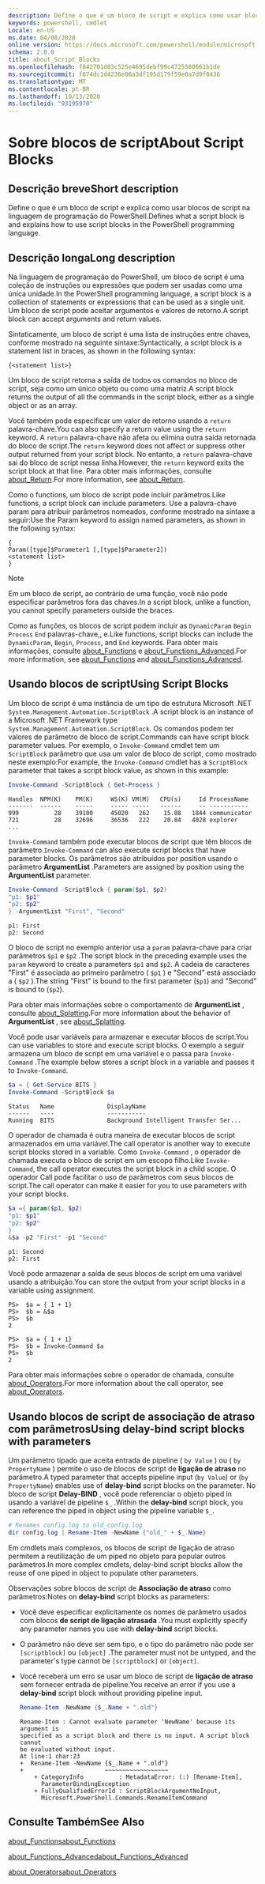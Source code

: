 ```yaml
---
description: Define o que é um bloco de script e explica como usar blocos de script na linguagem de programação do PowerShell.
keywords: powershell, cmdlet
Locale: en-US
ms.date: 04/08/2020
online version: https://docs.microsoft.com/powershell/module/microsoft.powershell.core/about/about_script_blocks?view=powershell-5.1&WT.mc_id=ps-gethelp
schema: 2.0.0
title: about_Script_Blocks
ms.openlocfilehash: f842701d83c525e4695debf99c4725580661b1de
ms.sourcegitcommit: f874dc1d4236e06a3df195d179f59e0a7d9f8436
ms.translationtype: MT
ms.contentlocale: pt-BR
ms.lasthandoff: 10/13/2020
ms.locfileid: "93195970"
---
```

# <a name="about-script-blocks"></a><span data-ttu-id="00a54-104">Sobre blocos de script</span><span class="sxs-lookup"><span data-stu-id="00a54-104">About Script Blocks</span></span>

## <a name="short-description"></a><span data-ttu-id="00a54-105">Descrição breve</span><span class="sxs-lookup"><span data-stu-id="00a54-105">Short description</span></span>

<span data-ttu-id="00a54-106">Define o que é um bloco de script e explica como usar blocos de script na linguagem de programação do PowerShell.</span><span class="sxs-lookup"><span data-stu-id="00a54-106">Defines what a script block is and explains how to use script blocks in the PowerShell programming language.</span></span>

## <a name="long-description"></a><span data-ttu-id="00a54-107">Descrição longa</span><span class="sxs-lookup"><span data-stu-id="00a54-107">Long description</span></span>

<span data-ttu-id="00a54-108">Na linguagem de programação do PowerShell, um bloco de script é uma coleção de instruções ou expressões que podem ser usadas como uma única unidade.</span><span class="sxs-lookup"><span data-stu-id="00a54-108">In the PowerShell programming language, a script block is a collection of statements or expressions that can be used as a single unit.</span></span>
<span data-ttu-id="00a54-109">Um bloco de script pode aceitar argumentos e valores de retorno.</span><span class="sxs-lookup"><span data-stu-id="00a54-109">A script block can accept arguments and return values.</span></span>

<span data-ttu-id="00a54-110">Sintaticamente, um bloco de script é uma lista de instruções entre chaves, conforme mostrado na seguinte sintaxe:</span><span class="sxs-lookup"><span data-stu-id="00a54-110">Syntactically, a script block is a statement list in braces, as shown in the following syntax:</span></span>

```
{<statement list>}
```

<span data-ttu-id="00a54-111">Um bloco de script retorna a saída de todos os comandos no bloco de script, seja como um único objeto ou como uma matriz.</span><span class="sxs-lookup"><span data-stu-id="00a54-111">A script block returns the output of all the commands in the script block, either as a single object or as an array.</span></span>

<span data-ttu-id="00a54-112">Você também pode especificar um valor de retorno usando a `return` palavra-chave.</span><span class="sxs-lookup"><span data-stu-id="00a54-112">You can also specify a return value using the `return` keyword.</span></span> <span data-ttu-id="00a54-113">A `return` palavra-chave não afeta ou elimina outra saída retornada do bloco de script.</span><span class="sxs-lookup"><span data-stu-id="00a54-113">The `return` keyword does not affect or suppress other output returned from your script block.</span></span> <span data-ttu-id="00a54-114">No entanto, a `return` palavra-chave sai do bloco de script nessa linha.</span><span class="sxs-lookup"><span data-stu-id="00a54-114">However, the `return` keyword exits the script block at that line.</span></span> <span data-ttu-id="00a54-115">Para obter mais informações, consulte [about_Return](about_Return.md).</span><span class="sxs-lookup"><span data-stu-id="00a54-115">For more information, see [about_Return](about_Return.md).</span></span>

<span data-ttu-id="00a54-116">Como o functions, um bloco de script pode incluir parâmetros.</span><span class="sxs-lookup"><span data-stu-id="00a54-116">Like functions, a script block can include parameters.</span></span> <span data-ttu-id="00a54-117">Use a palavra-chave param para atribuir parâmetros nomeados, conforme mostrado na sintaxe a seguir:</span><span class="sxs-lookup"><span data-stu-id="00a54-117">Use the Param keyword to assign named parameters, as shown in the following syntax:</span></span>

```
{
Param([type]$Parameter1 [,[type]$Parameter2])
<statement list>
}
```

> [!NOTE]
> <span data-ttu-id="00a54-118">Em um bloco de script, ao contrário de uma função, você não pode especificar parâmetros fora das chaves.</span><span class="sxs-lookup"><span data-stu-id="00a54-118">In a script block, unlike a function, you cannot specify parameters outside the braces.</span></span>

<span data-ttu-id="00a54-119">Como as funções, os blocos de script podem incluir as `DynamicParam` `Begin` `Process` `End` palavras-chave,, e.</span><span class="sxs-lookup"><span data-stu-id="00a54-119">Like functions, script blocks can include the `DynamicParam`, `Begin`, `Process`, and `End` keywords.</span></span> <span data-ttu-id="00a54-120">Para obter mais informações, consulte [about_Functions](about_Functions.md) e [about_Functions_Advanced](about_Functions_Advanced.md).</span><span class="sxs-lookup"><span data-stu-id="00a54-120">For more information, see [about_Functions](about_Functions.md) and [about_Functions_Advanced](about_Functions_Advanced.md).</span></span>

## <a name="using-script-blocks"></a><span data-ttu-id="00a54-121">Usando blocos de script</span><span class="sxs-lookup"><span data-stu-id="00a54-121">Using Script Blocks</span></span>

<span data-ttu-id="00a54-122">Um bloco de script é uma instância de um tipo de estrutura Microsoft .NET `System.Management.Automation.ScriptBlock` .</span><span class="sxs-lookup"><span data-stu-id="00a54-122">A script block is an instance of a Microsoft .NET Framework type `System.Management.Automation.ScriptBlock`.</span></span> <span data-ttu-id="00a54-123">Os comandos podem ter valores de parâmetro de bloco de script.</span><span class="sxs-lookup"><span data-stu-id="00a54-123">Commands can have script block parameter values.</span></span> <span data-ttu-id="00a54-124">Por exemplo, o `Invoke-Command` cmdlet tem um `ScriptBlock` parâmetro que usa um valor de bloco de script, como mostrado neste exemplo:</span><span class="sxs-lookup"><span data-stu-id="00a54-124">For example, the `Invoke-Command` cmdlet has a `ScriptBlock` parameter that takes a script block value, as shown in this example:</span></span>

```powershell
Invoke-Command -ScriptBlock { Get-Process }
```

```Output
Handles  NPM(K)    PM(K)     WS(K) VM(M)   CPU(s)     Id ProcessName
-------  ------    -----     ----- -----   ------     -- -----------
999          28    39100     45020   262    15.88   1844 communicator
721          28    32696     36536   222    20.84   4028 explorer
...
```

<span data-ttu-id="00a54-125">`Invoke-Command` também pode executar blocos de script que têm blocos de parâmetro.</span><span class="sxs-lookup"><span data-stu-id="00a54-125">`Invoke-Command` can also execute script blocks that have parameter blocks.</span></span>
<span data-ttu-id="00a54-126">Os parâmetros são atribuídos por position usando o parâmetro **ArgumentList** .</span><span class="sxs-lookup"><span data-stu-id="00a54-126">Parameters are assigned by position using the **ArgumentList** parameter.</span></span>

```powershell
Invoke-Command -ScriptBlock { param($p1, $p2)
"p1: $p1"
"p2: $p2"
} -ArgumentList "First", "Second"
```

```Output
p1: First
p2: Second
```

<span data-ttu-id="00a54-127">O bloco de script no exemplo anterior usa a `param` palavra-chave para criar parâmetros `$p1` e `$p2` .</span><span class="sxs-lookup"><span data-stu-id="00a54-127">The script block in the preceding example uses the `param` keyword to create a parameters `$p1` and `$p2`.</span></span> <span data-ttu-id="00a54-128">A cadeia de caracteres "First" é associada ao primeiro parâmetro ( `$p1` ) e "Second" está associado a ( `$p2` ).</span><span class="sxs-lookup"><span data-stu-id="00a54-128">The string "First" is bound to the first parameter (`$p1`) and "Second" is bound to (`$p2`).</span></span>

<span data-ttu-id="00a54-129">Para obter mais informações sobre o comportamento de **ArgumentList** , consulte [about_Splatting](about_Splatting.md#splatting-with-arrays).</span><span class="sxs-lookup"><span data-stu-id="00a54-129">For more information about the behavior of **ArgumentList** , see [about_Splatting](about_Splatting.md#splatting-with-arrays).</span></span>

<span data-ttu-id="00a54-130">Você pode usar variáveis para armazenar e executar blocos de script.</span><span class="sxs-lookup"><span data-stu-id="00a54-130">You can use variables to store and execute script blocks.</span></span> <span data-ttu-id="00a54-131">O exemplo a seguir armazena um bloco de script em uma variável e o passa para `Invoke-Command` .</span><span class="sxs-lookup"><span data-stu-id="00a54-131">The example below stores a script block in a variable and passes it to `Invoke-Command`.</span></span>

```powershell
$a = { Get-Service BITS }
Invoke-Command -ScriptBlock $a
```

```Output
Status   Name               DisplayName
------   ----               -----------
Running  BITS               Background Intelligent Transfer Ser...
```

<span data-ttu-id="00a54-132">O operador de chamada é outra maneira de executar blocos de script armazenados em uma variável.</span><span class="sxs-lookup"><span data-stu-id="00a54-132">The call operator is another way to execute script blocks stored in a variable.</span></span>
<span data-ttu-id="00a54-133">Como `Invoke-Command` , o operador de chamada executa o bloco de script em um escopo filho.</span><span class="sxs-lookup"><span data-stu-id="00a54-133">Like `Invoke-Command`, the call operator executes the script block in a child scope.</span></span> <span data-ttu-id="00a54-134">O operador Call pode facilitar o uso de parâmetros com seus blocos de script.</span><span class="sxs-lookup"><span data-stu-id="00a54-134">The call operator can make it easier for you to use parameters with your script blocks.</span></span>

```powershell
$a ={ param($p1, $p2)
"p1: $p1"
"p2: $p2"
}
&$a -p2 "First" -p1 "Second"
```

```Output
p1: Second
p2: First
```

<span data-ttu-id="00a54-135">Você pode armazenar a saída de seus blocos de script em uma variável usando a atribuição.</span><span class="sxs-lookup"><span data-stu-id="00a54-135">You can store the output from your script blocks in a variable using assignment.</span></span>

```
PS>  $a = { 1 + 1}
PS>  $b = &$a
PS>  $b
2
```

```
PS>  $a = { 1 + 1}
PS>  $b = Invoke-Command $a
PS>  $b
2
```

<span data-ttu-id="00a54-136">Para obter mais informações sobre o operador de chamada, consulte [about_Operators](about_Operators.md).</span><span class="sxs-lookup"><span data-stu-id="00a54-136">For more information about the call operator, see [about_Operators](about_Operators.md).</span></span>

## <a name="using-delay-bind-script-blocks-with-parameters"></a><span data-ttu-id="00a54-137">Usando blocos de script de associação de atraso com parâmetros</span><span class="sxs-lookup"><span data-stu-id="00a54-137">Using delay-bind script blocks with parameters</span></span>

<span data-ttu-id="00a54-138">Um parâmetro tipado que aceita entrada de pipeline ( `by Value` ) ou ( `by PropertyName` ) permite o uso de blocos de script de **ligação de atraso** no parâmetro.</span><span class="sxs-lookup"><span data-stu-id="00a54-138">A typed parameter that accepts pipeline input (`by Value`) or (`by PropertyName`) enables use of **delay-bind** script blocks on the parameter.</span></span>
<span data-ttu-id="00a54-139">No bloco de script **Delay-BIND** , você pode referenciar o objeto piped in usando a variável de pipeline `$_` .</span><span class="sxs-lookup"><span data-stu-id="00a54-139">Within the **delay-bind** script block, you can reference the piped in object using the pipeline variable `$_`.</span></span>

```powershell
# Renames config.log to old_config.log
dir config.log | Rename-Item -NewName {"old_" + $_.Name}
```

<span data-ttu-id="00a54-140">Em cmdlets mais complexos, os blocos de script de ligação de atraso permitem a reutilização de um piped no objeto para popular outros parâmetros.</span><span class="sxs-lookup"><span data-stu-id="00a54-140">In more complex cmdlets, delay-bind script blocks allow the reuse of one piped in object to populate other parameters.</span></span>

<span data-ttu-id="00a54-141">Observações sobre blocos de script de **Associação de atraso** como parâmetros:</span><span class="sxs-lookup"><span data-stu-id="00a54-141">Notes on **delay-bind** script blocks as parameters:</span></span>

- <span data-ttu-id="00a54-142">Você deve especificar explicitamente os nomes de parâmetro usados com blocos **de script de ligação atrasada** .</span><span class="sxs-lookup"><span data-stu-id="00a54-142">You must explicitly specify any parameter names you use with **delay-bind** script blocks.</span></span>
- <span data-ttu-id="00a54-143">O parâmetro não deve ser sem tipo, e o tipo do parâmetro não pode ser `[scriptblock]` ou `[object]` .</span><span class="sxs-lookup"><span data-stu-id="00a54-143">The parameter must not be untyped, and the parameter's type cannot be `[scriptblock]` or `[object]`.</span></span>
- <span data-ttu-id="00a54-144">Você receberá um erro se usar um bloco de script de **ligação de atraso** sem fornecer entrada de pipeline.</span><span class="sxs-lookup"><span data-stu-id="00a54-144">You receive an error if you use a **delay-bind** script block without providing pipeline input.</span></span>

  ```powershell
  Rename-Item -NewName {$_.Name + ".old"}
  ```

  ```Output
  Rename-Item : Cannot evaluate parameter 'NewName' because its argument is
  specified as a script block and there is no input. A script block cannot
  be evaluated without input.
  At line:1 char:23
  +  Rename-Item -NewName {$_.Name + ".old"}
  +                       ~~~~~~~~~~~~~~~~~~
      + CategoryInfo          : MetadataError: (:) [Rename-Item],
        ParameterBindingException
      + FullyQualifiedErrorId : ScriptBlockArgumentNoInput,
        Microsoft.PowerShell.Commands.RenameItemCommand
  ```

## <a name="see-also"></a><span data-ttu-id="00a54-145">Consulte Também</span><span class="sxs-lookup"><span data-stu-id="00a54-145">See Also</span></span>

[<span data-ttu-id="00a54-146">about_Functions</span><span class="sxs-lookup"><span data-stu-id="00a54-146">about_Functions</span></span>](about_Functions.md)

[<span data-ttu-id="00a54-147">about_Functions_Advanced</span><span class="sxs-lookup"><span data-stu-id="00a54-147">about_Functions_Advanced</span></span>](about_Functions_Advanced.md)

[<span data-ttu-id="00a54-148">about_Operators</span><span class="sxs-lookup"><span data-stu-id="00a54-148">about_Operators</span></span>](about_Operators.md)
